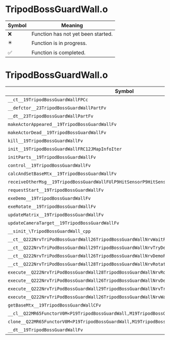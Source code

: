 # TripodBossGuardWall.o
| Symbol | Meaning 
| ------------- | ------------- 
| :x: | Function has not yet been started. 
| :eight_pointed_black_star: | Function is in progress. 
| :white_check_mark: | Function is completed. 


# TripodBossGuardWall.o
| Symbol | Decompiled? |
| ------------- | ------------- |
| `__ct__19TripodBossGuardWallFPCc` | :x: |
| `__defctor__23TripodBossGuardWallPartFv` | :x: |
| `__dt__23TripodBossGuardWallPartFv` | :x: |
| `makeActorAppeared__19TripodBossGuardWallFv` | :x: |
| `makeActorDead__19TripodBossGuardWallFv` | :x: |
| `kill__19TripodBossGuardWallFv` | :x: |
| `init__19TripodBossGuardWallFRC12JMapInfoIter` | :x: |
| `initParts__19TripodBossGuardWallFv` | :x: |
| `control__19TripodBossGuardWallFv` | :x: |
| `calcAndSetBaseMtx__19TripodBossGuardWallFv` | :x: |
| `receiveOtherMsg__19TripodBossGuardWallFUlP9HitSensorP9HitSensor` | :x: |
| `requestStart__19TripodBossGuardWallFv` | :x: |
| `exeDemo__19TripodBossGuardWallFv` | :x: |
| `exeRotate__19TripodBossGuardWallFv` | :x: |
| `updateMatrix__19TripodBossGuardWallFv` | :x: |
| `updateCameraTarget__19TripodBossGuardWallFv` | :x: |
| `__sinit_\TripodBossGuardWall_cpp` | :x: |
| `__ct__Q222NrvTriPodBossGuardWall26TripodBossGuardWallNrvWaitFv` | :x: |
| `__ct__Q222NrvTriPodBossGuardWall29TripodBossGuardWallNrvTryDemoFv` | :x: |
| `__ct__Q222NrvTriPodBossGuardWall26TripodBossGuardWallNrvDemoFv` | :x: |
| `__ct__Q222NrvTriPodBossGuardWall28TripodBossGuardWallNrvRotateFv` | :x: |
| `execute__Q222NrvTriPodBossGuardWall28TripodBossGuardWallNrvRotateCFP5Spine` | :x: |
| `execute__Q222NrvTriPodBossGuardWall26TripodBossGuardWallNrvDemoCFP5Spine` | :x: |
| `execute__Q222NrvTriPodBossGuardWall29TripodBossGuardWallNrvTryDemoCFP5Spine` | :x: |
| `execute__Q222NrvTriPodBossGuardWall26TripodBossGuardWallNrvWaitCFP5Spine` | :x: |
| `getBaseMtx__19TripodBossGuardWallCFv` | :x: |
| `__cl__Q22MR65FunctorV0M<P19TripodBossGuardWall,M19TripodBossGuardWallFPCvPv_v>CFv` | :x: |
| `clone__Q22MR65FunctorV0M<P19TripodBossGuardWall,M19TripodBossGuardWallFPCvPv_v>CFP7JKRHeap` | :x: |
| `__dt__19TripodBossGuardWallFv` | :x: |
